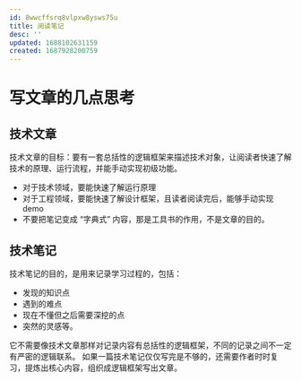 ```yaml
---
id: 8wwcffsrq8vlpxw8ysws75u
title: 阅读笔记
desc: ''
updated: 1688102631159
created: 1687928200759
---
```


# 写文章的几点思考

## 技术文章
技术文章的目标：要有一套总括性的逻辑框架来描述技术对象，让阅读者快速了解技术的原理、运行流程，并能手动实现初级功能。

- 对于技术领域，要能快速了解运行原理
- 对于工程领域，要能快速了解设计框架，且读者阅读完后，能够手动实现 demo 
- 不要把笔记变成 “字典式” 内容，那是工具书的作用，不是文章的目的。

## 技术笔记
技术笔记的目的，是用来记录学习过程的，包括：
- 发现的知识点
- 遇到的难点
- 现在不懂但之后需要深挖的点
- 突然的灵感等。

它不需要像技术文章那样对记录内容有总括性的逻辑框架，不同的记录之间不一定有严密的逻辑联系。
如果一篇技术笔记仅仅写完是不够的，还需要作者时时复习，提炼出核心内容，组织成逻辑框架写出文章。